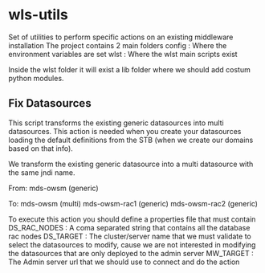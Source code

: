# wls-utils

Set of utilities to perform specific actions on an existing middleware installation
The project contains 2 main folders
config : Where the environment variables are set
wlst : Where the wlst main scripts exist

Inside the wlst folder it will exist a lib folder where we should add costum python modules.

## Fix Datasources

This script transforms the existing generic datasources into multi datasources. 
This action is needed when you create your datasources loading the default definitions from
the STB (when we create our domains based on that info).

We transform the existing generic datasource into a multi datasource with the same jndi name.

From:
	 mds-owsm (generic)
	 
To: 
	mds-owsm (multi)
	mds-owsm-rac1 (generic)
	mds-owsm-rac2 (generic)

To execute this action you should define a properties file that must contain 
DS_RAC_NODES : A coma separated string that contains all the database rac nodes
DS_TARGET : The cluster/server name that we must validate to select the datasources to modify, 
cause we are not interested in modifying the datasources that are only deployed to the admin server
MW_TARGET : The Admin server url that we should use to connect and do the action